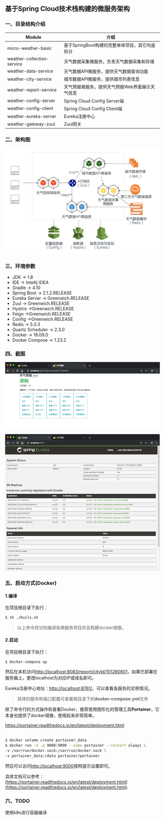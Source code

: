 
## 基于Spring Cloud技术栈构建的微服务架构

### 一、目录结构介绍

Module | 介绍
---|---
micro-weather-basic | 基于SpringBoot构建的完整单体项目，其它均是拆分
weather-collection-service | 天气数据采集微服务，负责天气数据采集和存储
weather-data-service | 天气数据API微服务，提供天气数据查询功能
weather-city-service | 城市数据API微服务，提供城市列表信息
weather-report-service | 天气预报微服务，提供天气预报Web界面展示天气信息
weather-config-server | Spring Cloud Config Server端 
weather-config-client | Spring Cloud Config Client端
weather-eureka-server | Eureka注册中心
weather-gateway-zuul | Zuul网关

### 二、架构图
![](/screenshot/architecture.png)

### 三、环境参数
* JDK -> 1.8
* IDE -> Intellij IDEA
* Gradle -> 4.10
* Spring Boot -> 2.1.2.RELEASE
* Eureka Server -> Greenwich.RELEASE
* Zuul -> Greenwich.RELEASE
* Hystrix ->Greenwich.RELEASE
* Feign ->Greenwich.RELEASE
* Config ->Greenwich.RELEASE
* Redis -> 5.0.3
* Quartz Scheduler -> 2.3.0
* Docker -> 18.09.0
* Docker Compose -> 1.23.2

### 四、截图

![](/screenshot/report.png)

![](/screenshot/eureka.png)

### 五、启动方式(Docker)

#### 1.编译

在项目根目录下执行：
```bash
$ sh ./buils.sh
```
> 以上命令将分别编译各微服务项目并且构建docker镜像。

#### 2.启动

在项目根目录下执行：
```bash
$ docker-compose up
```

然后在本机访问[http://localhost:8083/report/cityId/101280601](http://localhost:8083/report/cityId/101280601)，如果已部署在服务器上，更改localhost为对应IP或域名即可。

Eureka注册中心地址：[http://localhost:8761/](http://localhost:8761/)，可以查看各服务的实例情况。

> 具体的服务和端口配置可查看根目录下的**docker-compose.yml**文件

除了命令行的方式操作和查看Docker，推荐使用图形化的管理工具**Portainer**，它本身也提供了docker镜像，使用起来非常简单。

https://portainer.readthedocs.io/en/latest/deployment.html

```bash

$ docker volume create portainer_data
$ docker run -d -p 9000:9000 --name portainer --restart always \
-v /var/run/docker.sock:/var/run/docker.sock \
-v portainer_data:/data portainer/portainer
```
然后可以访问[http://localhost:9000](http://localhost:9000)按照提示设置即可。

具体文档可以参考：[https://portainer.readthedocs.io/en/latest/deployment.html](https://portainer.readthedocs.io/en/latest/deployment.html)

### 六、TODO

使用k8s进行容器编译

